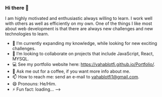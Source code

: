 ### Hi there 👋

I am highly motivated and enthusiastic always willing to learn. I work well with others as well as efficiently on my own.
One of the things I like most about web development is that there are always new challenges and new technologies to learn. 

- 🔭 I’m currently expanding my knowledge, while looking for new exciting challenges.
- 👯 I’m looking to collaborate on projects that include JavaScript, React, MYSQL. 
- 💻 See my portfolio website here: https://vahablotfi.github.io/Portfolio/.
- 💬 Ask me out for a coffee, if you want more info about me. 
- 📫 How to reach me: send an e-mail to vahablotfi1@gmail.com.
- 😄 Pronouns: He/Him.
- ⚡ Fun fact: loading...
-->
